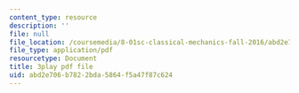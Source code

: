 ```yaml
---
content_type: resource
description: ''
file: null
file_location: /coursemedia/8-01sc-classical-mechanics-fall-2016/abd2e706b7822bda5864f5a47f87c624_l062G7RC8-o.pdf
file_type: application/pdf
resourcetype: Document
title: 3play pdf file
uid: abd2e706-b782-2bda-5864-f5a47f87c624
---
```


